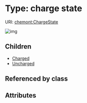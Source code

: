 
# Type: charge state




URI: [chemont:ChargeState](http://w3id.org/chemontChargeState)


![img](http://yuml.me/diagram/nofunky;dir:TB/class/[Uncharged],[Charged],[ChargeState]^-[Uncharged],[ChargeState]^-[Charged])

## Children

 * [Charged](Charged.md)
 * [Uncharged](Uncharged.md)

## Referenced by class


## Attributes

